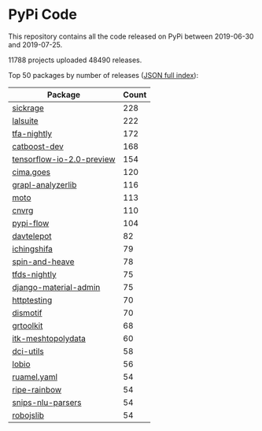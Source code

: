 # PyPi Code

This repository contains all the code released on PyPi between 2019-06-30 and 2019-07-25.

11788 projects uploaded 48490 releases. 

Top 50 packages by number of releases ([JSON full index](./index.json)):

| Package   | Count |
|-----------|-------|
| [sickrage](https://github.com/pypi-data/pypi-code-39/tree/import/sickrage) | 228 |
| [lalsuite](https://github.com/pypi-data/pypi-code-39/tree/import/lalsuite) | 222 |
| [tfa-nightly](https://github.com/pypi-data/pypi-code-39/tree/import/tfa-nightly) | 172 |
| [catboost-dev](https://github.com/pypi-data/pypi-code-39/tree/import/catboost-dev) | 168 |
| [tensorflow-io-2.0-preview](https://github.com/pypi-data/pypi-code-39/tree/import/tensorflow-io-2.0-preview) | 154 |
| [cima.goes](https://github.com/pypi-data/pypi-code-39/tree/import/cima.goes) | 120 |
| [grapl-analyzerlib](https://github.com/pypi-data/pypi-code-39/tree/import/grapl-analyzerlib) | 116 |
| [moto](https://github.com/pypi-data/pypi-code-39/tree/import/moto) | 113 |
| [cnvrg](https://github.com/pypi-data/pypi-code-39/tree/import/cnvrg) | 110 |
| [pypi-flow](https://github.com/pypi-data/pypi-code-39/tree/import/pypi-flow) | 104 |
| [davtelepot](https://github.com/pypi-data/pypi-code-39/tree/import/davtelepot) | 82 |
| [ichingshifa](https://github.com/pypi-data/pypi-code-39/tree/import/ichingshifa) | 79 |
| [spin-and-heave](https://github.com/pypi-data/pypi-code-39/tree/import/spin-and-heave) | 78 |
| [tfds-nightly](https://github.com/pypi-data/pypi-code-39/tree/import/tfds-nightly) | 75 |
| [django-material-admin](https://github.com/pypi-data/pypi-code-39/tree/import/django-material-admin) | 75 |
| [httptesting](https://github.com/pypi-data/pypi-code-39/tree/import/httptesting) | 70 |
| [dismotif](https://github.com/pypi-data/pypi-code-39/tree/import/dismotif) | 70 |
| [grtoolkit](https://github.com/pypi-data/pypi-code-39/tree/import/grtoolkit) | 68 |
| [itk-meshtopolydata](https://github.com/pypi-data/pypi-code-39/tree/import/itk-meshtopolydata) | 60 |
| [dci-utils](https://github.com/pypi-data/pypi-code-39/tree/import/dci-utils) | 58 |
| [lobio](https://github.com/pypi-data/pypi-code-39/tree/import/lobio) | 56 |
| [ruamel.yaml](https://github.com/pypi-data/pypi-code-39/tree/import/ruamel.yaml) | 54 |
| [ripe-rainbow](https://github.com/pypi-data/pypi-code-39/tree/import/ripe-rainbow) | 54 |
| [snips-nlu-parsers](https://github.com/pypi-data/pypi-code-39/tree/import/snips-nlu-parsers) | 54 |
| [robojslib](https://github.com/pypi-data/pypi-code-39/tree/import/robojslib) | 54 |
